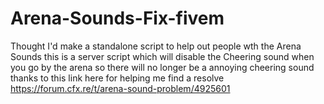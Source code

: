 # Arena-Sounds-Fix-fivem
Thought I'd make a standalone script to help out people wth the Arena Sounds this is a server script which will disable the Cheering sound when you go by the arena so there will no longer be a annoying cheering sound thanks to this link here for helping me find a resolve https://forum.cfx.re/t/arena-sound-problem/4925601
